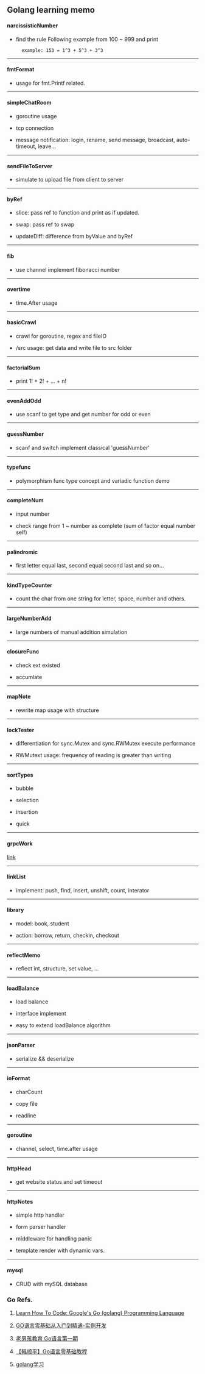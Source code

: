 ## Golang learning memo

#### narcissisticNumber

* find the rule Following example from 100 ~ 999 and print


		example: 153 = 1^3 + 5^3 + 3^3

---

#### fmtFormat

* usage for fmt.Printf related.

---

#### simpleChatRoom

* goroutine usage

* tcp connection 

* message notification: login, rename, send message, broadcast, auto-timeout, leave...

---

#### sendFileToServer

* simulate to upload file from client to server

---

#### byRef

* slice: pass ref to function and print as if updated.

* swap: pass ref to swap

* updateDiff: difference from byValue and byRef

---

#### fib

* use channel implement fibonacci number

---

#### overtime

* time.After usage

---

#### basicCrawl

* crawl for goroutine, regex and fileIO

* /src usage: get data and write file to src folder

---

#### factorialSum

* print 1! + 2! + ... + n!

---

#### evenAddOdd

* use scanf to get type and get number for odd or even

---

#### guessNumber

* scanf and switch implement classical 'guessNumber'

---

#### typefunc

* polymorphism func type concept and variadic function demo

---

#### completeNum

* input number

* check range from 1 ~ number as complete (sum of factor equal number self)

---

#### palindromic

* first letter equal last, second equal second last and so on...

---

#### kindTypeCounter

* count the char from one string for letter, space, number and others.

---

#### largeNumberAdd

* large numbers of manual addition simulation

---

#### closureFunc

* check ext existed

* accumlate

---

#### mapNote

* rewrite map usage with structure

---

#### lockTester

* differentiation for sync.Mutex and sync.RWMutex execute performance

* RWMutext usage: frequency of reading is greater than writing

---

#### sortTypes

* bubble

* selection

* insertion

* quick

---

#### grpcWork

[link](https://github.com/lastingyeh/GoMemo/tree/master/grpcWork)

---

#### linkList

* implement: push, find, insert, unshift, count, interator

---

#### library

* model: book, student

* action: borrow, return, checkin, checkout

---

#### reflectMemo

* reflect int, structure, set value, ...

---

#### loadBalance

* load balance

* interface implement

* easy to extend loadBalance algorithm

---

#### jsonParser

* serialize && deserialize

---

#### ioFormat

* charCount

* copy file

* readline

---

#### goroutine

* channel, select, time.after usage

---

#### httpHead

* get website status and set timeout

---

#### httpNotes

* simple http handler

* form parser handler

* middleware for handling panic

* template render with dynamic vars.

---

#### mysql

* CRUD with mySQL database

### Go Refs.

1. [Learn How To Code: Google's Go (golang) Programming Language](https://www.udemy.com/learn-how-to-code)

2. [GO语言零基础从入门到精通-实例开发](https://www.youtube.com/playlist?list=PL7vIp5DG7s8Ca2kVpwS9yEUjlMxYJ0Far)
3. [老男孩教育 Go语言第一期](https://www.youtube.com/playlist?list=PLr64HLNp2fCLCqG2MTo3QfTZY-gD8PHns)
4. [【韩顺平】Go语言零基础教程](https://www.youtube.com/playlist?list=PLmOn9nNkQxJFWlwItS-iI3C-4jeARUNjq)
5. [golang学习](https://www.youtube.com/playlist?list=PL9avoKyUyEuy6neui9YrtBQtbbKx0y_y5)


